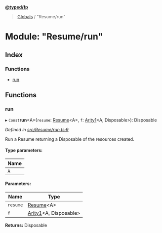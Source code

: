 **[@typed/fp](../README.md)**

> [Globals](../globals.md) / "Resume/run"

# Module: "Resume/run"

## Index

### Functions

* [run](_resume_run_.md#run)

## Functions

### run

▸ `Const`**run**\<A>(`resume`: [Resume](_resume_resume_.md#resume)\<A>, `f`: [Arity1](_common_types_.md#arity1)\<A, Disposable>): Disposable

*Defined in [src/Resume/run.ts:9](https://github.com/TylorS/typed-fp/blob/f27ba3e/src/Resume/run.ts#L9)*

Run a Resume returning a Disposable of the resources created.

#### Type parameters:

Name |
------ |
`A` |

#### Parameters:

Name | Type |
------ | ------ |
`resume` | [Resume](_resume_resume_.md#resume)\<A> |
`f` | [Arity1](_common_types_.md#arity1)\<A, Disposable> |

**Returns:** Disposable
